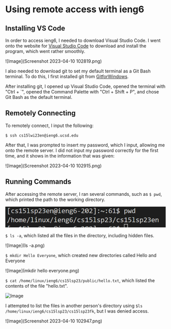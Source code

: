 # Using remote access with ieng6

## Installing VS Code
In order to access ieng6, I needed to download Visual Studio Code. I went onto the website for [Visual Studio Code](https://code.visualstudio.com/) to download and install the program, which went rather smoothly. 

![Image](Screenshot 2023-04-10 102819.png)

I also needed to download git to set my default terminal as a Git Bash terminal. To do this, I first installed git from [GitforWindows](https://gitforwindows.org). 

After installing git, I opened up Visual Studio Code, opened the terminal with "Ctrl + `", opened the Command Palette with "Ctrl + Shift + P", and chose Git Bash as the default terminal. 

## Remotely Connecting
To remotely connect, I input the following:
```
$ ssh cs15lwi23en@ieng6.ucsd.edu
```

After that, I was prompted to insert my password, which I input, allowing me onto the remote server. I did not input my password correctly for the first time, and it shows in the information that was given:

![Image](Screenshot 2023-04-10 102915.png)

## Running Commands

After accessing the remote server, I ran several commands, such as ```$ pwd```, which printed the path to the working directory.

![Image](pwd.png)

```$ ls -a```, which listed all the files in the directory, including hidden files. 

![Image](ls -a.png)

```$ mkdir Hello Everyone```, which created new directories called Hello and Everyone

![Image](mkdir hello everyone.png)

```$ cat /home/linux/ieng6/cs15lsp23/public/hello.txt```, which listed the contents of the file "hello.txt".

![Image](cat.png)

I attempted to list the files in another person's directory using ```$ls /home/linux/ieng6/cs15lsp23/cs15lsp23fk```, but I was denied access.

![Image](Screenshot 2023-04-10 102947.png)
